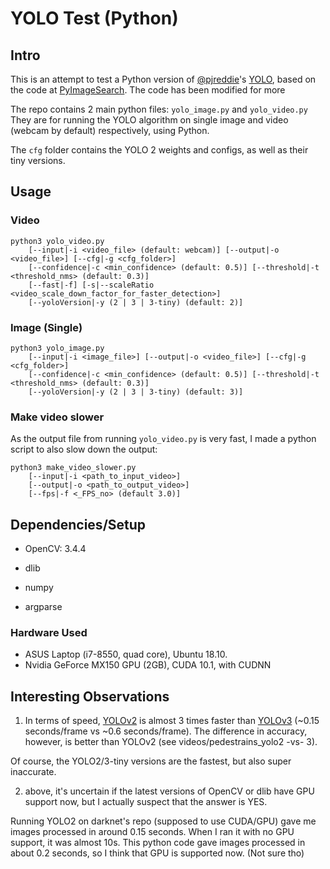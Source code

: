 # YOLO Test (Python)

## Intro

This is an attempt to test a Python version of [@pjreddie](https://github.com/pjreddie/)'s [YOLO](https://pjreddie.com/darknet/yolo/), based on the code at [PyImageSearch](https://www.pyimagesearch.com/2018/11/12/yolo-object-detection-with-opencv). The code has been modified for more

The repo contains 2 main python files: `yolo_image.py` and `yolo_video.py`
They are for running the YOLO algorithm on single image and video (webcam by default) respectively, using Python.

The `cfg` folder contains the YOLO 2 weights and configs, as well as their tiny versions.

## Usage

### Video

```
python3 yolo_video.py
	[--input|-i <video_file> (default: webcam)] [--output|-o <video_file>] [--cfg|-g <cfg_folder>]
	[--confidence|-c <min_confidence> (default: 0.5)] [--threshold|-t <threshold_nms> (default: 0.3)]
	[--fast|-f] [-s|--scaleRatio <video_scale_down_factor_for_faster_detection>]
	[--yoloVersion|-y (2 | 3 | 3-tiny) (default: 2)]
```

### Image (Single)

```
python3 yolo_image.py
	[--input|-i <image_file>] [--output|-o <video_file>] [--cfg|-g <cfg_folder>]
	[--confidence|-c <min_confidence> (default: 0.5)] [--threshold|-t <threshold_nms> (default: 0.3)]
	[--yoloVersion|-y (2 | 3 | 3-tiny) (default: 3)]
```

### Make video slower
As the output file from running `yolo_video.py` is very fast, I made a python script to also slow down the output:

```
python3 make_video_slower.py
	[--input|-i <path_to_input_video>]
	[--output|-o <path_to_output_video>]
	[--fps|-f <_FPS_no> (default 3.0)]
```

## Dependencies/Setup
- OpenCV: 3.4.4

- dlib

- numpy

- argparse


### Hardware Used
- ASUS Laptop (i7-8550, quad core), Ubuntu 18.10.
- Nvidia GeForce MX150 GPU (2GB), CUDA 10.1, with CUDNN

## Interesting Observations
1) In terms of speed, [YOLOv2](https://pjreddie.com/darknet/yolov2/) is almost 3 times faster than [YOLOv3](https://pjreddie.com/darknet/yolo/) (~0.15 seconds/frame vs ~0.6 seconds/frame). The difference in accuracy, however, is better than YOLOv2 (see videos/pedestrains_yolo2 -vs- 3).

Of course, the YOLO2/3-tiny versions are the fastest, but also super inaccurate.

2)  above, it's uncertain if the latest versions of OpenCV or dlib have GPU support now, but I actually suspect that the answer is YES.

Running YOLO2 on darknet's repo (supposed to use CUDA/GPU) gave me images processed in around 0.15 seconds. When I ran it with no GPU support, it was almost 10s. This python code gave images processed in about 0.2 seconds, so I think that GPU is supported now. (Not sure tho)
